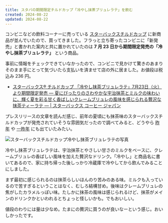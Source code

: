 ```yaml
---
title: スタバの期間限定チルドカップ「冷やし抹茶ブリュレラテ」を飲む
created: 2024-08-22
updated: 2024-08-22
---
```


コンビニなどの飲料コーナーに売っている [スターバックスチルドカップ](https://enjoystarbuckschilled.jp/) に新商品が並んでいたので、買ってきました。フラっと立ち寄ったコンビニに「新発売」と書かれた案内と共に置かれていたのは **7 月 23 日から期間限定発売の「冷やし抹茶ブリュレラテ」** という商品。

事前に情報をチェックできていなかったので、コンビニで見かけて驚きのあまりそのまま手にとって気づいたら支払いを済ませて店の外に居ました。お値段は税込み 236 円。

- [スターバックス® チルドカップ 「冷やし抹茶ブリュレラテ」7月23日（火）より期間限定発売 ― 夏にぴったりのさわやかな宇治抹茶とミルクの味わいに、輝く夏を彩る甘く香ばしいクレームブリュレの風味を感じられる贅沢な抹茶ティーラテ ― | スターバックス コーヒー ジャパン](https://www.starbucks.co.jp/press_release/pr2024-5204.php)

プレスリリースの文章を読んだ感じ、前年の夏頃にも抹茶味のスターバックスチルドカップが発売されていそうな雰囲気だったので調べてみると、どうやら [昨年](https://www.starbucks.co.jp/press_release/pr2023-4920.php) や [一昨年](https://www.starbucks.co.jp/press_release/pr2022-4677.php) にも出ていたみたい。

![スターバックスチルドカップ冷やし抹茶ブリュレラテの写真](c5a817d0-a757-40a6-5356-38b84f5a2700)

冷やし抹茶ブリュレラテは、宇治抹茶とやさしい甘さのミルクをベースに、クレームブリュレの香ばしい風味を加えた贅沢なドリンク。「冷やし」と商品名に書いてあるので、家に持ち帰った後しっかり冷蔵庫で冷やしてから飲んでみることにしました。

まず最初に感じられるのは抹茶らしいほんのり苦みのある味。ミルクも入っているので苦すぎるということはなく、むしろ結構甘め。後味はクレームブリュレの焦がしたカラメルっぽい味。たしかに抹茶の風味は感じられるけど、抹茶がメインのドリンクかといわれるとちょっと怪しいかも。でもおいしい。

値段のわりには量は少なめ。たまにの贅沢に買うのが良いなーという感じ。おいしかったです。
